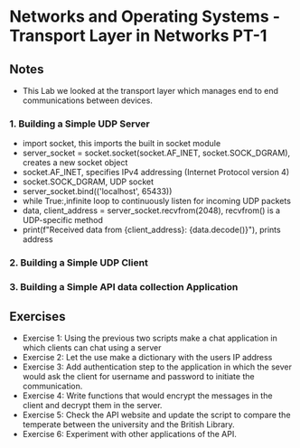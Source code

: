 # Networks and Operating Systems - Transport Layer in Networks PT-1

## Notes
- This Lab we looked at the transport layer which manages end to end communications between devices.

### 1. Building a Simple UDP Server
<!-- import socket
server_socket = socket.socket(socket.AF_INET, socket.SOCK_DGRAM)
server_socket.bind(('localhost', 65433))
print("UDP Server is ready to receive API data...")
while True:
data, client_address = server_socket.recvfrom(2048)
print(f"Received data from {client_address}: {data.decode()}") -->

- import socket, this imports the built in socket module
- server_socket = socket.socket(socket.AF_INET, socket.SOCK_DGRAM), creates a new socket object
- socket.AF_INET, specifies IPv4 addressing (Internet Protocol version 4) 
- socket.SOCK_DGRAM, UDP socket
- server_socket.bind(('localhost', 65433))
- while True:,infinite loop to continuously listen for incoming UDP packets
- data, client_address = server_socket.recvfrom(2048), recvfrom() is a UDP-specific method 
- print(f"Received data from {client_address}: {data.decode()}"), prints address

### 2. Building a Simple UDP Client
<!-- import socket
client_socket = socket.socket(socket.AF_INET, socket.SOCK_DGRAM)
server_address = ('localhost', 65433)
message = b"Hello, UDP Server!"
# Send message to the server
client_socket.sendto(message, server_address)
client_socket.close() -->

### 3. Building a Simple API data collection Application



## Exercises
- Exercise 1: Using the previous two scripts make a chat application in which clients can chat using a server
- Exercise 2: Let the use make a dictionary with the users IP address
- Exercise 3: Add authentication step to the application in which the sever would ask the client for username and password to initiate the communication.
- Exercise 4: Write functions that would encrypt the messages in the client and decrypt them in the server.
- Exercise 5: Check the API website and update the script to compare the temperate between the university and the British Library.
- Exercise 6: Experiment with other applications of the API.
